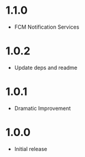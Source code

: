 # 1.1.0
* FCM Notification Services

# 1.0.2
* Update deps and readme

# 1.0.1
* Dramatic Improvement

# 1.0.0
* Initial release